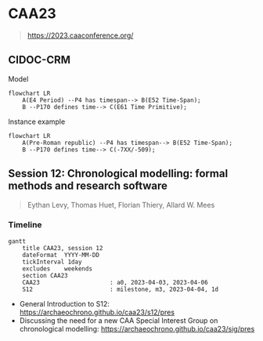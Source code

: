 # CAA23
> https://2023.caaconference.org/

## CIDOC-CRM

Model

```mermaid
flowchart LR
    A(E4 Period) --P4 has timespan--> B(E52 Time-Span);
    B --P170 defines time--> C(E61 Time Primitive);
```

Instance example
```mermaid
flowchart LR
    A(Pre-Roman republic) --P4 has timespan--> B(E52 Time-Span);
    B --P170 defines time--> C(-7XX/-509);
```


## Session 12: Chronological modelling: formal methods and research software
> Eythan Levy, Thomas Huet, Florian Thiery, Allard W. Mees

### Timeline 

```mermaid
gantt
    title CAA23, session 12
    dateFormat  YYYY-MM-DD
    tickInterval 1day
    excludes    weekends
    section CAA23
    CAA23                    : a0, 2023-04-03, 2023-04-06
    S12                      : milestone, m3, 2023-04-04, 1d
```

* General Introduction to S12: https://archaeochrono.github.io/caa23/s12/pres
* Discussing the need for a new CAA Special Interest Group on chronological modelling: https://archaeochrono.github.io/caa23/sig/pres